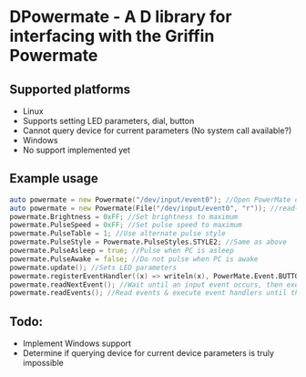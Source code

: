 # DPowermate - A D library for interfacing with the Griffin Powermate

## Supported platforms
* Linux
 * Supports setting LED parameters, dial, button
 * Cannot query device for current parameters (No system call available?)
* Windows
 * No support implemented yet

## Example usage
```D
auto powermate = new Powermate("/dev/input/event0"); //Open PowerMate device with read and write access
auto powermate = new Powermate(File("/dev/input/event0", "r")); //read-only access, only event handlers will be available
powermate.Brightness = 0xFF; //Set brightness to maximum
powermate.PulseSpeed = 0xFF; //Set pulse speed to maximum
powermate.PulseTable = 1; //Use alternate pulse style
powermate.PulseStyle = Powermate.PulseStyles.STYLE2; //Same as above
powermate.PulseAsleep = true; //Pulse when PC is asleep
powermate.PulseAwake = false; //Do not pulse when PC is awake
powermate.update(); //Sets LED parameters
powermate.registerEventHandler((x) => writeln(x), PowerMate.Event.BUTTONDOWN); //Register a button push event handler: writes to stdout when button is pushed
powermate.readNextEvent(); //Wait until an input event occurs, then execute associated event handlers
powermate.readEvents(); //Read events & execute event handlers until thread is destroyed
```

## Todo:
* Implement Windows support
* Determine if querying device for current device parameters is truly impossible
